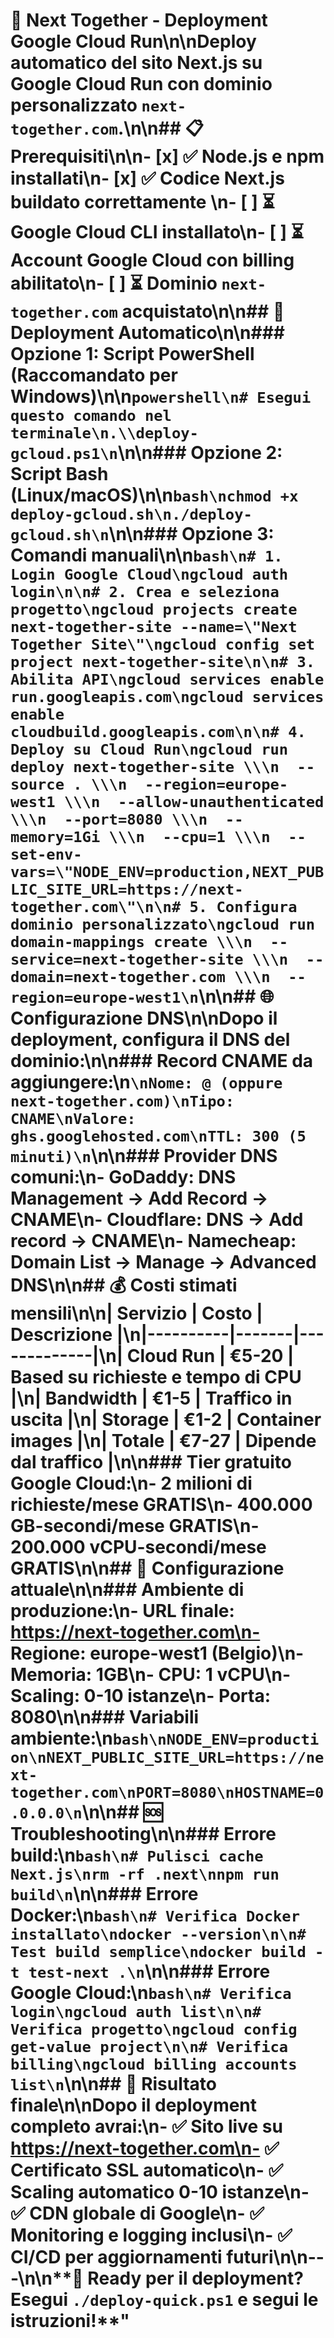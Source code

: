 # 🚀 Next Together - Deployment Google Cloud Run\n\nDeploy automatico del sito Next.js su Google Cloud Run con dominio personalizzato `next-together.com`.\n\n## 📋 Prerequisiti\n\n- [x] ✅ Node.js e npm installati\n- [x] ✅ Codice Next.js buildato correttamente \n- [ ] ⏳ Google Cloud CLI installato\n- [ ] ⏳ Account Google Cloud con billing abilitato\n- [ ] ⏳ Dominio `next-together.com` acquistato\n\n## 🎯 Deployment Automatico\n\n### Opzione 1: Script PowerShell (Raccomandato per Windows)\n\n```powershell\n# Esegui questo comando nel terminale\n.\\deploy-gcloud.ps1\n```\n\n### Opzione 2: Script Bash (Linux/macOS)\n\n```bash\nchmod +x deploy-gcloud.sh\n./deploy-gcloud.sh\n```\n\n### Opzione 3: Comandi manuali\n\n```bash\n# 1. Login Google Cloud\ngcloud auth login\n\n# 2. Crea e seleziona progetto\ngcloud projects create next-together-site --name=\"Next Together Site\"\ngcloud config set project next-together-site\n\n# 3. Abilita API\ngcloud services enable run.googleapis.com\ngcloud services enable cloudbuild.googleapis.com\n\n# 4. Deploy su Cloud Run\ngcloud run deploy next-together-site \\\n  --source . \\\n  --region=europe-west1 \\\n  --allow-unauthenticated \\\n  --port=8080 \\\n  --memory=1Gi \\\n  --cpu=1 \\\n  --set-env-vars=\"NODE_ENV=production,NEXT_PUBLIC_SITE_URL=https://next-together.com\"\n\n# 5. Configura dominio personalizzato\ngcloud run domain-mappings create \\\n  --service=next-together-site \\\n  --domain=next-together.com \\\n  --region=europe-west1\n```\n\n## 🌐 Configurazione DNS\n\nDopo il deployment, configura il DNS del dominio:\n\n### Record CNAME da aggiungere:\n```\nNome: @ (oppure next-together.com)\nTipo: CNAME\nValore: ghs.googlehosted.com\nTTL: 300 (5 minuti)\n```\n\n### Provider DNS comuni:\n- **GoDaddy**: DNS Management → Add Record → CNAME\n- **Cloudflare**: DNS → Add record → CNAME\n- **Namecheap**: Domain List → Manage → Advanced DNS\n\n## 💰 Costi stimati mensili\n\n| Servizio | Costo | Descrizione |\n|----------|-------|-------------|\n| Cloud Run | €5-20 | Based su richieste e tempo di CPU |\n| Bandwidth | €1-5 | Traffico in uscita |\n| Storage | €1-2 | Container images |\n| **Totale** | **€7-27** | Dipende dal traffico |\n\n### Tier gratuito Google Cloud:\n- 2 milioni di richieste/mese GRATIS\n- 400.000 GB-secondi/mese GRATIS\n- 200.000 vCPU-secondi/mese GRATIS\n\n## 🔧 Configurazione attuale\n\n### Ambiente di produzione:\n- **URL finale**: https://next-together.com\n- **Regione**: europe-west1 (Belgio)\n- **Memoria**: 1GB\n- **CPU**: 1 vCPU\n- **Scaling**: 0-10 istanze\n- **Porta**: 8080\n\n### Variabili ambiente:\n```bash\nNODE_ENV=production\nNEXT_PUBLIC_SITE_URL=https://next-together.com\nPORT=8080\nHOSTNAME=0.0.0.0\n```\n\n## 🆘 Troubleshooting\n\n### Errore build:\n```bash\n# Pulisci cache Next.js\nrm -rf .next\nnpm run build\n```\n\n### Errore Docker:\n```bash\n# Verifica Docker installato\ndocker --version\n\n# Test build semplice\ndocker build -t test-next .\n```\n\n### Errore Google Cloud:\n```bash\n# Verifica login\ngcloud auth list\n\n# Verifica progetto\ngcloud config get-value project\n\n# Verifica billing\ngcloud billing accounts list\n```\n\n## 🎉 Risultato finale\n\nDopo il deployment completo avrai:\n- ✅ Sito live su https://next-together.com\n- ✅ Certificato SSL automatico\n- ✅ Scaling automatico 0-10 istanze\n- ✅ CDN globale di Google\n- ✅ Monitoring e logging inclusi\n- ✅ CI/CD per aggiornamenti futuri\n\n---\n\n**🚀 Ready per il deployment? Esegui `./deploy-quick.ps1` e segui le istruzioni!**"